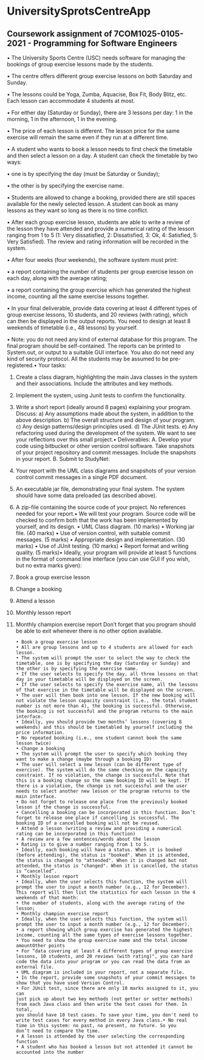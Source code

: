 # UniversitySprotsCentreApp

## Coursework assignment of 7COM1025-0105-2021 - Programming for Software Engineers

• The University Sports Centre (USC) needs software for managing the bookings
of group exercise lessons made by the students.

• The centre offers different group exercise lessons on both Saturday and Sunday.

• The lessons could be Yoga, Zumba, Aquacise, Box Fit, Body Blitz, etc. Each lesson can accommodate 4 students at most.

• For either day (Saturday or Sunday), there are 3 lessons per day: 1 in the morning, 1 in the afternoon, 1 in the evening.

• The price of each lesson is different. The lesson price for the same exercise will remain the same even if they run at a different time.

• A student who wants to book a lesson needs to first check the timetable and then select a lesson on a day. A student can check the timetable by two ways:

• one is by specifying the day (must be Saturday or Sunday);

• the other is by specifying the exercise name.

• Students are allowed to change a booking, provided there are still spaces
available for the newly selected lesson. A student can book as many lessons
as they want so long as there is no time conflict.

• After each group exercise lesson, students are able to write a review of the
lesson they have attended and provide a numerical rating of the lesson
ranging from 1 to 5 (1: Very dissatisfied, 2: Dissatisfied, 3: Ok, 4: Satisfied, 5: Very Satisfied). The review and rating information will be recorded in the system.

• After four weeks (four weekends), the software system must print:

• a report containing the number of students per group exercise lesson on each day, along with the average rating;

• a report containing the group exercise which has generated the highest income, counting all the same exercise lessons together.

• In your final deliverable, provide data covering at least 4 different
types of group exercise lessons, 10 students, and 20 reviews (with
rating), which can then be displayed in the output reports. You need
to design at least 8 weekends of timetable (i.e., 48 lessons) by
yourself.

• Note: you do not need any kind of external database for this program.
The final program should be self-contained. The reports can be
printed to System.out, or output to a suitable GUI interface. You also
do not need any kind of security protocol. All the students may be
assumed to be pre-registered.• Your tasks:

1.  Create a class diagram, highlighting the main Java classes in the system
    and their associations. Include the attributes and key methods.
2.  Implement the system, using Junit tests to confirm the functionality.
3.  Write a short report (ideally around 8 pages) explaining your program.
    Discuss:
    a) Any assumptions made about the system, in addition to the above
    description.
    b) The overall structure and design of your program.
    c) Any design patterns/design principles used.
    d) The JUnit tests.
    e) Any refactoring used during the development of the system.
    We want to see your reflections over this small project.• Deliverables:
    A. Develop your code using bitbucket or other version control
    software. Take snapshots of your project repository and commit messages.
    Include the snapshots in your report.
    B. Submit to StudyNet:
4.  Your report with the UML class diagrams and snapshots
    of your version control commit messages in a single PDF document.
5.  An executable jar file, demonstrating your final system.
    The system should have some data preloaded (as
    described above).
6.  A zip-file containing the source code of your project.
    No references needed for your report.• We will test your program. Source code will be checked to confirm
    both that the work has been implemented by yourself, and its design.
    • UML Class diagram. (10 marks)
    • Working jar file. (40 marks)
    • Use of version control, with suitable commit messages. (5 marks)
    • Appropriate design and implementation. (30 marks)
    • Use of JUnit testing. (10 marks)
    • Report format and writing quality. (5 marks)• Ideally, your program will provide at least 5 functions in the format of
    command line interface (you can use GUI if you wish, but no extra
    marks given):
7.  Book a group exercise lesson
8.  Change a booking
9.  Attend a lesson
10. Monthly lesson report
11. Monthly champion exercise report
    Don’t forget that you program should be able to exit whenever there is
    no other option available.

        • Book a group exercise lesson
        • All are group lessons and up to 4 students are allowed for each lesson.
        • The system will prompt the user to select the way to check the timetable, one is by specifying the day (Saturday or Sunday) and the other is by specifying the exercise name.
        • If the user selects to specify the day, all three lessons on that day in your timetable will be displayed on the screen.
        • If the user selects to specify the exercise name, all the lessons of that exercise in the timetable will be displayed on the screen.
        • The user will then book into one lesson. If the new booking will not violate the lesson capacity constraint (i.e., the total student number is not more than 4), the booking is successful. Otherwise, the booking is not successful and the program returns to the main interface.
        • Ideally, you should provide two months’ lessons (covering 8 weekends) and this should be timetabled by yourself including the price information.
        • No repeated booking (i.e., one student cannot book the same lesson twice)
        • Change a booking
        • The system will prompt the user to specify which booking they want to make a change (maybe through a booking ID)
        • The user will select a new lesson (can be different type of exercise). The system will do the same checking on the capacity constraint. If no violation, the change is successful. Note that this is a booking change so the same booking ID will be kept. If there is a violation, the change is not successful and the user needs to select another new lesson or the program returns to the main interface.
        • Do not forget to release one place from the previously booked lesson if the change is successful.
        • Cancelling a booking can be incorporated in this function. Don’t forget to release one place if cancelling is successful. The booking ID of a cancelled booking will not be reused.
        • Attend a lesson (writing a review and providing a numerical rating can be incorporated in this function)
        • A review are a few sentences/words about the lesson
        • Rating is to give a number ranging from 1 to 5.
        • Ideally, each booking will have a status. When it is booked (before attending), the status is "booked". When it is attended, the status is changed to "attended". When it is changed but not attended, the status is "changed". When it is cancelled, the status is “cancelled”.
        • Monthly lesson report
        • Ideally, when the user selects this function, the system will prompt the user to input a month number (e.g., 12 for December). This report will then list the statistics for each lesson in the 4 weekends of that month:
        • the number of students, along with the average rating of the lesson;
        • Monthly champion exercise report
        • Ideally, when the user selects this function, the system will prompt the user to input a month number (e.g., 12 for December).
        • a report showing which group exercise has generated the highest income, counting all the same types of exercise lessons together.
        • You need to show the group exercise name and the total income amountOther points
        • For “data covering at least 4 different types of group exercise lessons, 10 students, and 20 reviews (with rating)", you can hard code the data into your program or you can read the data from an external file.
        • UML diagram is included in your report, not a separate file.
        • In the report, provide some snapshots of your commit messages to
        show that you have used Version Control.
        • For JUnit test, since there are only 10 marks assigned to it, you can
        just pick up about two key methods (not getter or setter methods)
        from each Java class and then write the test cases for them. In total,
        you should have 10 test cases. To save your time, you don't need to
        write test cases for every method in every Java class.• No real time in this system: no past, no present, no future. So you
        don’t need to compare the time.
        • A lesson is attended by the user selecting the corresponding function
        • A student who has booked a lesson but not attended it cannot be
        accounted into the number
